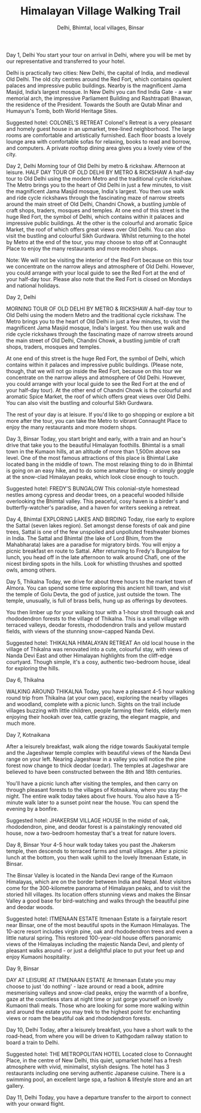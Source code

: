 ﻿---
title: "Himalayan Village Walking Trail"
subtitle: "Delhi, Bhimtal, local villages, Binsar"
description: "The Kumaon Himalayas are some of India's prettiest hills, with rhododendron and cedar forests dotted with villages smelling of woodsmoke and inhabited by some of the friendliest people in India. On this walking trail, you will take light hikes along green slopes, visiting villages, lakes and temples, enjoying picnics, birding and great views of the snowy Himalayan peaks. You will stay in converted village houses and British-era homesteads with beautiful wood panelling and cosy sitouts. A wonderful, leisurely way of seeing a lovely part of India."
highlights: [
"Easy walks through beautiful forests",
"Birding at Chafi and a visit to lovely Sattal lake",
"Visiting village houses and getting to know Kumaoni culture",
"Relaxing on the terraces and gardens of a mountain homestead",
"Home-grown Kumaoni food"]
weight: 205
translationKey: himalayan-village-walking-trail
---
	
Day 1, Delhi
You start your tour on arrival in Delhi, where you will be met by our representative and transferred to your hotel.

Delhi is practically two cities: New Delhi, the capital of India, and medieval Old Delhi. The old city centres around the Red Fort, which contains opulent palaces and impressive public buildings. Nearby is the magnificent Jama Masjid, India’s largest mosque. In New Delhi you can find India Gate - a war memorial arch, the impressive Parliament Building and Rashtrapati Bhawan, the residence of the President. Towards the South are Qutab Minar and Humayun's Tomb, both World Heritage Sites.


Suggested hotel: COLONEL'S RETREAT
Colonel's Retreat is a very pleasant and homely guest house in an upmarket, tree-lined neighborhood. The large rooms are comfortable and artistically furnished. Each floor boasts a lovely lounge area with comfortable sofas for relaxing, books to read and borrow, and computers. A private rooftop dining area gives you a lovely view of the city.


Day 2, Delhi
	Morning tour of Old Delhi by metro & rickshaw. Afternoon at leisure.
	HALF DAY TOUR OF OLD DELHI BY METRO & RICKSHAW
	A half-day tour to Old Delhi using the modern Metro and the traditional cycle rickshaw. The Metro brings you to the heart 
of Old Delhi in just a few minutes, to visit the magnificent Jama Masjid mosque, India's largest. You then use walk and ride cycle rickshaws through the fascinating maze of narrow streets around the main street of Old Delhi, Chandni Chowk, a 
	bustling jumble of craft shops, traders, mosques and temples.   At one end of this street is the huge Red Fort, the symbol 
	of Delhi, which contains within it palaces and impressive public buildings. At the other is the colourful and aromatic Spice 
	Market, the roof of which offers great views over Old Delhi. You can also visit the bustling and colourful Sikh Gurdwara. 
	Whilst returning to the hotel by Metro at the end of the tour, you may choose to stop off at Connaught Place to enjoy the 
	many restaurants and more modern shops.   

Note: We will not be visiting the interior of the Red Fort because on this tour we concentrate on the narrow alleys and atmosphere of Old Delhi. However, you could arrange with your local guide to see the Red Fort at the end of your half-day tour. Please also note that the Red Fort is closed on Mondays and national holidays.


Day 2, Delhi

MORNING TOUR OF OLD DELHI BY METRO & RICKSHAW
A half-day tour to Old Delhi using the modern Metro and the traditional cycle rickshaw. The Metro brings you to the heart of Old Delhi in just a few minutes, to visit the magnificent Jama Masjid mosque, India's largest. You then use walk and ride cycle rickshaws through the fascinating maze of narrow streets around the main street of Old Delhi, Chandni Chowk, a bustling jumble of craft shops, traders, mosques and temples. 

At one end of this street is the huge Red Fort, the symbol of Delhi, which contains within it palaces and impressive public buildings. (Please note, though, that we will not go inside the Red Fort, because on this tour we concentrate on the narrow alleys and atmosphere of Old Delhi. However, you could arrange with your local guide to see the Red Fort at the end of your half-day tour). At the other end of Chandni Chowk is the colourful and aromatic Spice Market, the roof of which offers great views over Old Delhi. You can also visit the bustling and colourful Sikh Gurdwara. 
	

The rest of your day is at leisure. If you'd like to go shopping or explore a bit more after the tour, you can take the Metro to vibrant Connaught Place to enjoy the many restaurants and more modern shops.



Day 3, Binsar
Today, you start bright and early, with a train and an hour's drive that take you to the beautiful Himalayan foothills. Bhimtal is a small town in the Kumaon hills, at an altitude of more than 1,500m above sea level. One of the most famous attractions of this place is Bhimtal Lake located bang in the middle of town. The most relaxing thing to do in Bhimtal is going on an easy hike, and to do some amateur birding - or simply goggle at the snow-clad Himalayan peaks, which look close enough to touch.

Suggested hotel: FREDY'S BUNGALOW
This colonial-style homestead nestles among cypress and deodar trees, on a peaceful wooded hillside overlooking the Bhimtal valley. This peaceful, cosy haven is a birder's and butterfly-watcher's paradise, and a haven for writers seeking a retreat.


Day 4, Bhimtal
EXPLORING LAKES AND BIRDING
Today, rise early to explore the Sattal (seven lakes region). Set amongst dense forests of oak and pine trees, Sattal is one of the few unspoiled and unpolluted freshwater biomes in India. The Sattal and Bhimtal (the lake of Lord Bhim, from the Mahabharata) lakes are a paradise for migratory birds. You will enjoy a picnic breakfast en route to Sattal. After returning to Fredy's Bungalow for lunch, you head off in the late afternoon to walk around Chafi, one of the nicest birding spots in the hills. Look for whistling thrushes and spotted owls, among others.


Day 5, Thikalna
Today, we drive for about three hours to the market town of Almora. You can spend some time exploring this ancient hill town, and visit the temple of Golu Devta, the god of justice, just outside the town. The temple, unusually, is full of brass bells, hung up as offerings by devotees.

You then limber up for your walking tour with a 1-hour stroll through oak and rhododendron forests to the village of Thikalna. This is a small village with terraced valleys, deodar forests, rhododendron trails and yellow mustard fields, with views of the stunning snow-capped Nanda Devi.

Suggested hotel: THIKALNA HIMALAYAN RETREAT
An old local house in the village of Thikalna was renovated into a cute, colourful stay, with views of Nanda Devi East and other Himalayan highlights from the cliff-edge courtyard. Though simple, it's a cosy, authentic two-bedroom house, ideal for exploring the hills.
	

Day 6, Thikalna

WALKING AROUND THIKALNA
Today, you have a pleasant 4-5 hour walking round trip from Thikalna (at your own pace), exploring the nearby villages and woodland, complete with a picnic lunch. Sights on the trail include villages buzzing with little children, people farming their fields, elderly men enjoying their hookah over tea, cattle grazing, the elegant magpie, and much more. 


Day 7, Kotnaikana

After a leisurely breakfast, walk along the ridge towards Saukiyatal temple and the Jageshwar temple complex with beautiful views of the Nanda Devi range on your left. Nearing Jageshwar in a valley you will notice the pine forest now change to thick deodar (cedar). The temples at Jageshwar are believed to have been constructed between the 8th and 18th centuries.

You'll have a picnic lunch after visiting the temples, and then carry on through pleasant forests to the villages of Kotnaikana, where you stay the night. The entire walk today takes about five hours. You also have a 15-minute walk later to a sunset point near the house. You can spend the evening by a bonfire.

Suggested hotel: JHAKERSM VILLAGE HOUSE
In the midst of oak, rhododendron, pine, and deodar forest is a painstakingly renovated old house, now a two-bedroom homestay that's a treat for nature lovers.




Day 8, Binsar
Your 4-5 hour walk today takes you past the Jhakersm temple, then descends to terraced farms and small villages. After a picnic lunch at the bottom, you then walk uphill to the lovely Itmenaan Estate, in Binsar.	

The Binsar Valley is located in the Nanda Devi range of the Kumaon Himalayas, which are on the border between India and Nepal. Most visitors come for the 300-kilometre panorama of Himalayan peaks, and to visit the storied hill villages. Its location offers stunning views and makes the Binsar Valley a good base for bird-watching and walks through the beautiful pine and deodar woods.

Suggested hotel: ITMENAAN ESTATE
Itmenaan Estate is a fairytale resort near Binsar, one of the most beautiful spots in the Kumaon Himalayas. The 10-acre resort includes virgin pine, oak and rhododendron trees and even a little natural spring. This restored 100-year-old house offers panoramic views of the Himalayas including the majestic Nanda Devi, and plenty of pleasant walks around - or just a delightful place to put your feet up and enjoy Kumaoni hospitality.


Day 9, Binsar

DAY AT LEISURE AT ITMENAAN ESTATE
At Itmenaan Estate you may choose to just 'do nothing' - laze around or read a book, admire mesmerising valleys and snow-clad peaks, enjoy the warmth of a bonfire, gaze at the countless stars at night time or just gorge yourself on lovely Kumaoni thali meals. Those who are looking for some more walking within and around the estate you may trek to the highest point for enchanting views or roam the beautiful oak and rhododendron forests.


Day 10, Delhi
Today, after a leisurely breakfast, you have a short walk to the road-head, from where you will be driven to Kathgodam railway station to board a train to Delhi.

Suggested hotel: THE METROPOLITAN HOTEL
Located close to Connaught Place, in the centre of New Delhi, this quiet, upmarket hotel has a fresh atmosphere with vivid, minimalist, stylish designs. The hotel has 3 restaurants including one serving authentic Japanese cuisine. There is a swimming pool, an excellent large spa, a fashion & lifestyle store and an art gallery. 



Day 11, Delhi
Today, you have a departure transfer to the airport to connect with your onward flight.  

